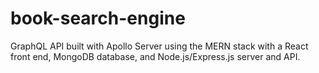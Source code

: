 # book-search-engine
GraphQL API built with Apollo Server using the MERN stack with a React front end, MongoDB database, and Node.js/Express.js server and API.
